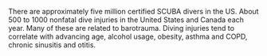 There are approximately five million certified SCUBA divers in the US. About 500 to 1000 nonfatal dive injuries in the United States and Canada each year. Many of these are related to barotrauma. Diving injuries tend to correlate with advancing age, alcohol usage, obesity, asthma and COPD, chronic sinusitis and otitis.